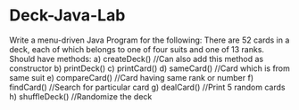 # Deck-Java-Lab
 Write a menu-driven Java Program for the following: There are 52 cards in a deck, each of which belongs to one of four suits and one of 13 ranks. Should have methods:  a) createDeck() //Can also add this  method as constructor  b) printDeck()  c) printCard()  d) sameCard() //Card which is from same suit  e) compareCard() //Card having same rank or number  f) findCard() //Search for particular card  g) dealCard() //Print 5 random cards  h) shuffleDeck() //Randomize the deck
